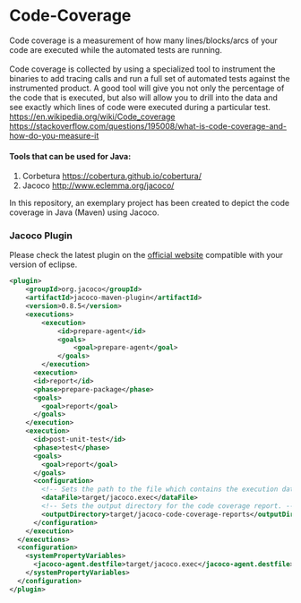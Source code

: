 # Code-Coverage
Code coverage is a measurement of how many lines/blocks/arcs of your code are executed while the automated tests are running.<br>  
Code coverage is collected by using a specialized tool to instrument the binaries to add tracing calls and run a full set of automated tests against the instrumented product. A good tool will give you not only the percentage of the code that is executed, but also will allow you to drill into the data and see exactly which lines of code were executed during a particular test.<br>
https://en.wikipedia.org/wiki/Code_coverage<br>
https://stackoverflow.com/questions/195008/what-is-code-coverage-and-how-do-you-measure-it

#### Tools that can be used for Java:
1. Corbetura https://cobertura.github.io/cobertura/
2. Jacoco http://www.eclemma.org/jacoco/

In this repository, an exemplary project has been created to depict the code coverage in Java (Maven) using Jacoco.

### Jacoco Plugin
Please check the latest plugin on the [official website](https://mvnrepository.com/artifact/org.jacoco/jacoco-maven-plugin) compatible with your version of eclipse.
```xml
<plugin>
	<groupId>org.jacoco</groupId>
	<artifactId>jacoco-maven-plugin</artifactId>
	<version>0.8.5</version>
	<executions>
		<execution>
			<id>prepare-agent</id>
			<goals>
				<goal>prepare-agent</goal>
			</goals>
		</execution>
	  <execution>
      <id>report</id>
      <phase>prepare-package</phase>
      <goals>
        <goal>report</goal>
      </goals>
    </execution>
    <execution>
      <id>post-unit-test</id>
      <phase>test</phase>
      <goals>
        <goal>report</goal>
      </goals>
      <configuration>
        <!-- Sets the path to the file which contains the execution data. -->
        <dataFile>target/jacoco.exec</dataFile>
        <!-- Sets the output directory for the code coverage report. -->
        <outputDirectory>target/jacoco-code-coverage-reports</outputDirectory>
      </configuration>
    </execution>
  </executions>
  <configuration>
    <systemPropertyVariables>
      <jacoco-agent.destfile>target/jacoco.exec</jacoco-agent.destfile>
    </systemPropertyVariables>
  </configuration>
</plugin>
```

